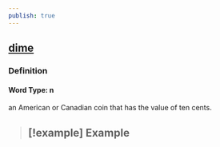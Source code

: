 ```yaml
---
publish: true
---
```


## [dime](https://dictionary.cambridge.org/dictionary/english/dime)

### Definition
#### Word Type: n
an American or Canadian coin that has the value of ten cents.

>[!example] Example
> - 
